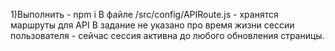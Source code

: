 1)Выполнить - npm i
В файле /src/config/APIRoute.js - хранятся маршруты для API
В задание не указано про время жизни сессии пользователя - сейчас сессия активна до любого обновления страницы.

